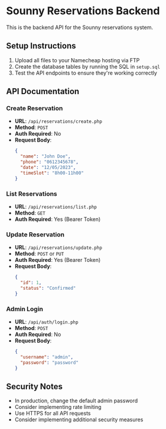 
# Sounny Reservations Backend

This is the backend API for the Sounny reservations system.

## Setup Instructions

1. Upload all files to your Namecheap hosting via FTP
2. Create the database tables by running the SQL in `setup.sql`
3. Test the API endpoints to ensure they're working correctly

## API Documentation

### Create Reservation
- **URL**: `/api/reservations/create.php`
- **Method**: `POST`
- **Auth Required**: No
- **Request Body**:
  ```json
  {
    "name": "John Doe",
    "phone": "0612345678",
    "date": "12/05/2023",
    "timeSlot": "8h00-11h00"
  }
  ```

### List Reservations
- **URL**: `/api/reservations/list.php`
- **Method**: `GET`
- **Auth Required**: Yes (Bearer Token)

### Update Reservation
- **URL**: `/api/reservations/update.php`
- **Method**: `POST` or `PUT`
- **Auth Required**: Yes (Bearer Token)
- **Request Body**:
  ```json
  {
    "id": 1,
    "status": "Confirmed"
  }
  ```

### Admin Login
- **URL**: `/api/auth/login.php`
- **Method**: `POST`
- **Auth Required**: No
- **Request Body**:
  ```json
  {
    "username": "admin",
    "password": "password"
  }
  ```

## Security Notes

- In production, change the default admin password
- Consider implementing rate limiting
- Use HTTPS for all API requests
- Consider implementing additional security measures
